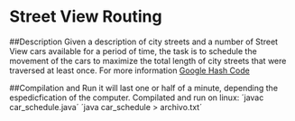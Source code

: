# Street View Routing
##Description
Given a description of city streets and a number of Street View cars available for a period of time, the task is to schedule the movement of the cars to maximize the total length of city streets that were traversed at least once.
For more information [Google Hash Code](https://hashcode.withgoogle.com/2014/tasks/hashcode2014_final_task.pdf)

##Compilation and Run
   it will last one or half of a minute, depending the espedicfication of the computer. Compilated and run on linux:
   ´javac car_schedule.java´
   ´java car_schedule > archivo.txt´
    
   


